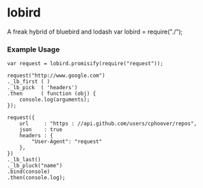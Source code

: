 lobird
=======

A freak hybrid of bluebird and lodash
var lobird = require("./");

### Example Usage
	var request = lobird.promisify(require("request"));
	
	request("http://www.google.com")
	._lb_first ( )
	._lb_pick  ( 'headers')
	.then      ( function (obj) {
		console.log(arguments);
	});
	
	request({
		url     : "https : //api.github.com/users/cphoover/repos",
		json    : true
		headers : {
			"User-Agent": "request"
		},
	})
	._lb_last()
	._lb_pluck("name")
	.bind(console)
	.then(console.log);
